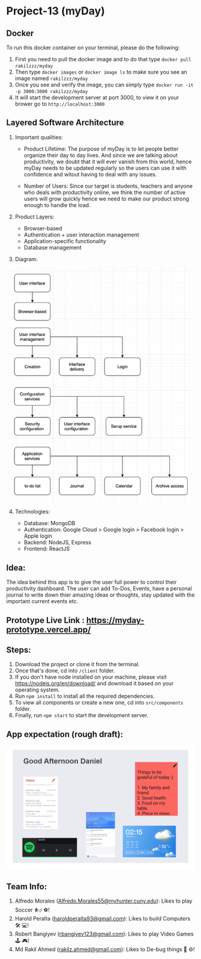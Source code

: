# Project-13 (myDay)

## Docker

To run this docker container on your terminal, please do the following:

1. First you need to pull the docker image and to do that type `docker pull rakilzzz/myday`
2. Then type `docker images` or `docker image ls` to make sure you see an image named `rakilzzz/myday`
3. Once you see and verify the image, you can simply type `docker run -it -p 3000:3000 rakilzzz/myday`
4. It will start the development server at port 3000, to view it on your brower go to `http://localhost:3000`
## Layered Software Architecture

1. Important qualities: 

    -  Product Lifetime: The purpose of myDay is to let people better organize their day to day lives. And since we are talking about productivity, we doubt that it will ever  vanish from this world, hence myDay needs to be updated regularly so the users can use it with confidence and witout having to deal with any issues.  

    -  Number of Users: Since our target is students, teachers and anyone who deals with productivity online, we think the number of active users will grow quickly hence we need to make our product strong enough to handle the load. 

2. Product Layers: 

    -  Browser-based
    -  Authentication + user interaction management
    -  Application-specific functionality
    -  Database management

3. Diagram:

<img src="./images/Diagram.png">

4. Technologies:

    -  Database: MongoDB
    -  Authentication: Google Cloud > Google login > Facebook login > Apple login
    -  Backend: NodeJS, Express
    -  Frontend: ReactJS
## Idea:

The idea behind this app is to give the user full power to control their productivity dashboard. The user can add To-Dos, Events, have a personal journal to write down thier amazing ideas or thoughts, stay updated with the important current events etc. 

## Prototype Live Link : https://myday-prototype.vercel.app/

## Steps:

1. Download the project or clone it from the terminal.
2. Once that's done, cd into `/client` folder. 
3. If you don't have node installed on your machine, please visit https://nodejs.org/en/download/ and download it based on your operating system. 
4. Run `npm install` to install all the required dependencies.
5. To view all components or create a new one, cd into `src/components` folder. 
6. Finally, run `npm start` to start the development server. 

## App expectation (rough draft):

<img src="./images/myday.png">

## Team Info:

1. Alfredo Morales (Alfredo.Morales55@myhunter.cuny.edu): Likes to play Soccer ⛹️‍♂️ ⚽️!
2. Harold Peralta (haroldperalta93@gmail.com): Likes to build Computers 🛠 💻!
3. Robert Bangiyev (rbangiyev123@gmail.com): Likes to play Video Games 🕹 🎮!
4. Md Rakil Ahmed (rakilz.ahmed@gmail.com): Likes to De-bug things 🔨 ⚙️!

